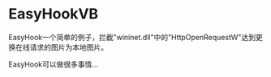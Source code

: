 # EasyHookVB

EasyHook一个简单的例子，拦截"wininet.dll"中的"HttpOpenRequestW"达到更换在线请求的图片为本地图片。

EasyHook可以做很多事情...
